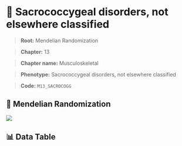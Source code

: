 # 🧪 Sacrococcygeal disorders, not elsewhere classified

> **Root:** Mendelian Randomization

> **Chapter:** 13  

> **Chapter name:** Musculoskeletal

> **Phenotype:** Sacrococcygeal disorders, not elsewhere classified  

> **Code:** `M13_SACROCOGG`

## 🧬 Mendelian Randomization  

<img src="/MR/Figures/Forward/M13_SACROCOGG.png"/>

## 📊 Data Table

<CsvTableMRF src="/MR/Data/Forward/M13_SACROCOGG.csv"/>
